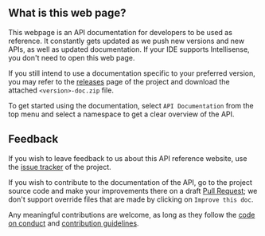## What is this web page?
 
This webpage is an API documentation for developers to be used as reference. It constantly gets updated as we push new versions and new APIs, as well as updated documentation. If your IDE supports Intellisense, you don't need to open this web page.

If you still intend to use a documentation specific to your preferred version, you may refer to the [releases](https://github.com/Aptivi/ResourceLab/releases) page of the project and download the attached `<version>-doc.zip` file.

To get started using the documentation, select `API Documentation` from the top menu and select a namespace to get a clear overview of the API.

## Feedback

If you wish to leave feedback to us about this API reference website, use the [issue tracker](https://github.com/Aptivi/ResourceLab/issues) of the project.

If you wish to contribute to the documentation of the API, go to the project source code and make your improvements there on a draft [Pull Request](https://github.com/Aptivi/ResourceLab/pulls); we don't support override files that are made by clicking on `Improve this doc`.

Any meaningful contributions are welcome, as long as they follow the [code on conduct](https://github.com/Aptivi/ResourceLab/blob/main/CODE_OF_CONDUCT.md) and [contribution guidelines](https://github.com/Aptivi/ResourceLab/blob/main/CONTRIBUTING.md).
